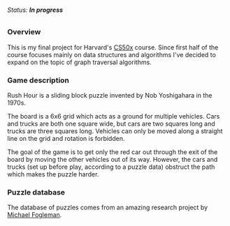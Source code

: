 ###### Status: **In progress**

### Overview

This is my final project for Harvard's [CS50x](https://www.edx.org/course/cs50s-introduction-to-computer-science) course. Since first half of the course focuses mainly on data structures and algorithms I've decided to expand on the topic of graph traversal algorithms. 

### Game description

Rush Hour is a sliding block puzzle invented by Nob Yoshigahara in the 1970s.

The board is a 6x6 grid which acts as a ground for multiple vehicles. Cars and trucks are both one square wide, but cars are two squares long and trucks are three squares long. Vehicles can only be moved along a straight line on the grid and rotation is forbidden. 

The goal of the game is to get only the red car out through the exit of the board by moving the other vehicles out of its way. However, the cars and trucks (set up before play, according to a puzzle data) obstruct the path which makes the puzzle harder.

### Puzzle database

The database of puzzles comes from an amazing research project by [Michael Fogleman](https://www.michaelfogleman.com/rush/).
